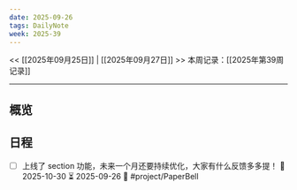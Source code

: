 ```yaml
---
date: 2025-09-26
tags: DailyNote
week: 2025-39
---
```

<< [[2025年09月25日]] | [[2025年09月27日]] >>
本周记录：[[2025年第39周记录]]

-----

## 概览

## 日程


- [ ] 上线了 section 功能，未来一个月还要持续优化，大家有什么反馈多多提！ 📅 2025-10-30 ⏳ 2025-09-26 🔺 #project/PaperBell